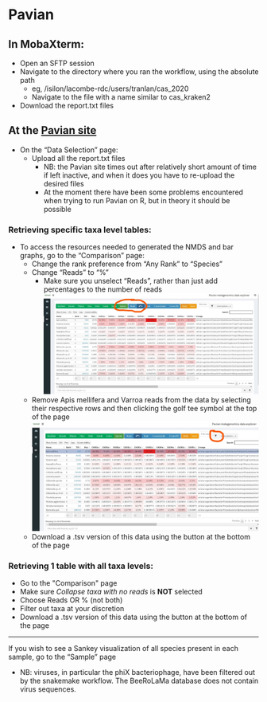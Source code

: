 # Pavian

## In MobaXterm:
* Open an SFTP session
* Navigate to the directory where you ran the workflow, using the absolute path
   * eg, /isilon/lacombe-rdc/users/tranlan/cas_2020
   * Navigate to the file with a name similar to cas_kraken2
* Download the report.txt files

## At the [Pavian site](https://fbreitwieser.shinyapps.io/pavian/)
* On the “Data Selection” page:
   * Upload all the report.txt files
      * NB: the Pavian site times out after relatively short amount of time if left inactive, and when it does you have to re-upload the desired files
     * At the moment there have been some problems encountered when trying to run Pavian on R, but in theory it should be possible
### Retrieving specific taxa level tables:
* To access the resources needed to generated the NMDS and bar graphs, go to the “Comparison” page:
   * Change the rank preference from “Any Rank” to “Species”
   * Change “Reads” to “%” 
      * Make sure you unselect “Reads”, rather than just add percentages to the number of reads
 ![desired rank and read settings](https://github.com/BeeCSI-Microbiome/Pavian/blob/main/Rank.jpg)
   * Remove Apis mellifera and Varroa reads from the data by selecting their respective rows and then clicking the golf tee symbol at the top of the page
 ![how to filter unwanted species](https://github.com/BeeCSI-Microbiome/Pavian/blob/main/Filter.jpg)
    * Download a .tsv version of this data using the button at the bottom of the page
    
###  Retrieving 1 table with all taxa levels:
* Go to the "Comparison" page
* Make sure _Collapse taxa with no reads_ is **NOT** selected
* Choose Reads OR % (not both)
* Filter out taxa at your discretion
* Download a .tsv version of this data using the button at the bottom of the page

---

If you wish to see a Sankey visualization of all species present in each sample, go to the “Sample” page  
* NB: viruses, in particular the phiX bacteriophage, have been filtered out by the snakemake workflow. The BeeRoLaMa database does not contain virus sequences.


